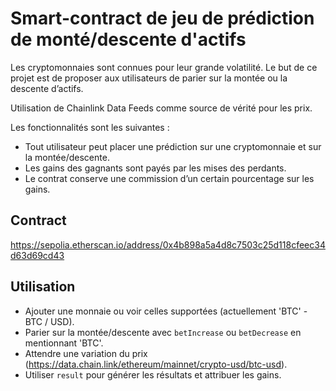# Smart-contract de jeu de prédiction de monté/descente d'actifs

Les cryptomonnaies sont connues pour leur grande volatilité. Le but de ce projet est de
proposer aux utilisateurs de parier sur la montée ou la descente d’actifs.

Utilisation de Chainlink Data Feeds comme source de vérité pour les prix.

Les fonctionnalités sont les suivantes :
- Tout utilisateur peut placer une prédiction sur une cryptomonnaie et sur la montée/descente.
- Les gains des gagnants sont payés par les mises des perdants.
- Le contrat conserve une commission d’un certain pourcentage sur les gains.

## Contract
https://sepolia.etherscan.io/address/0x4b898a5a4d8c7503c25d118cfeec34d63d69cd43

## Utilisation

- Ajouter une monnaie ou voir celles supportées (actuellement 'BTC' - BTC / USD).
- Parier sur la montée/descente avec `betIncrease` ou `betDecrease` en mentionnant 'BTC'.
- Attendre une variation du prix (https://data.chain.link/ethereum/mainnet/crypto-usd/btc-usd).
- Utiliser `result` pour générer les résultats et attribuer les gains.